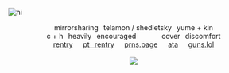 ![hi](https://files.catbox.moe/6y3pgz.png)
<div align="center">

mirrorsharing⠀telamon / shedletsky⠀yume + kin
<br>
c + h⠀heavily⠀encouraged⠀⠀⠀⠀⠀cover⠀discomfort
<br>
[rentry](https://rentry.co/1xshed)⠀⠀[pt⠀rentry](https://rentry.co/wizardrobes)⠀⠀[prns.page](https://en.pronouns.page/@1xshed)⠀⠀[ata](https://1xshed.atabook.org/)⠀⠀[guns.lol](https://guns.lol/1xshed)
<br>
<br>
![](https://komarev.com/ghpvc/?username=1xshed&style=plastic&label=swordfighters&color=3f1419)
</div>
